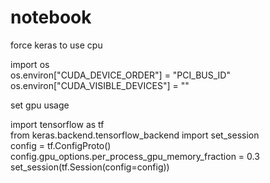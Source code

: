 # notebook

force keras to use cpu

import os<br>
os.environ["CUDA_DEVICE_ORDER"] = "PCI_BUS_ID"<br>
os.environ["CUDA_VISIBLE_DEVICES"] = ""<br>

set gpu usage

import tensorflow as tf<br>
from keras.backend.tensorflow_backend import set_session<br>
config = tf.ConfigProto()<br>
config.gpu_options.per_process_gpu_memory_fraction = 0.3<br>
set_session(tf.Session(config=config))<br>
